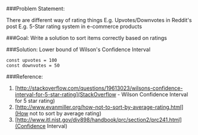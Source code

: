 
###Problem Statement:

There are different way of rating things
E.g. Upvotes/Downvotes in Reddit's post
E.g. 5-Star rating system in e-commerce products

###Goal:
Write a solution to sort items correctly based on ratings

###Solution:
Lower bound of Wilson's Confidence Interval

```
const upvotes = 100
const downvotes = 50
```

###Reference:

1. [http://stackoverflow.com/questions/19613023/wilsons-confidence-interval-for-5-star-rating](StackOverflow - Wilson Confidence Interval for 5 star rating)
2. [http://www.evanmiller.org/how-not-to-sort-by-average-rating.html](How not to sort by average rating)
3. [http://www.itl.nist.gov/div898/handbook/prc/section2/prc241.html](Confidence Interval)



